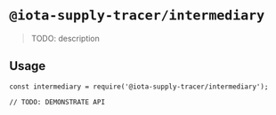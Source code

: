 # `@iota-supply-tracer/intermediary`

> TODO: description

## Usage

```
const intermediary = require('@iota-supply-tracer/intermediary');

// TODO: DEMONSTRATE API
```
